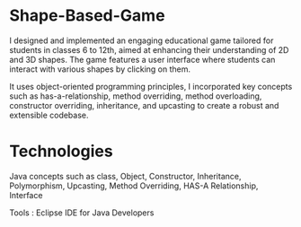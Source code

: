 # Shape-Based-Game
I designed and implemented an engaging educational game tailored for students in classes 6 to 12th, aimed at enhancing their understanding of 2D and 3D shapes. The game features a user interface where students can interact with various shapes by clicking on them.

It uses object-oriented programming principles, I incorporated key concepts such as has-a-relationship, method overriding, method overloading, constructor overriding, inheritance, and upcasting to create a robust and extensible codebase.

# Technologies
Java concepts such as class, Object, Constructor, Inheritance, Polymorphism, Upcasting, Method Overriding, HAS-A Relationship, Interface

Tools : Eclipse IDE for Java Developers

